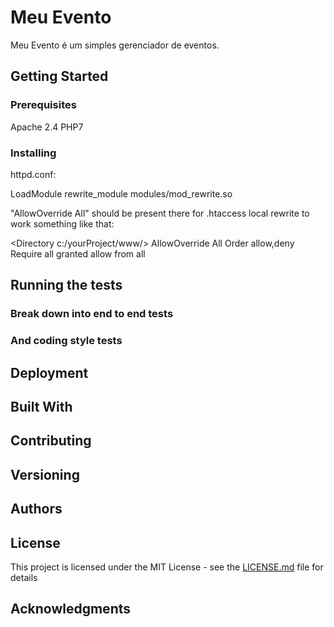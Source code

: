 # Meu Evento

Meu Evento é um simples gerenciador de eventos.

## Getting Started

### Prerequisites

Apache 2.4
PHP7

### Installing

httpd.conf:

LoadModule rewrite_module modules/mod_rewrite.so

"AllowOverride All" should be present there for .htaccess local rewrite to work
something like that:

 <Directory c:/yourProject/www/>
                AllowOverride All
                Order allow,deny
                Require all granted
                allow from all
 </Directory>﻿



## Running the tests



### Break down into end to end tests


### And coding style tests

## Deployment



## Built With


## Contributing


## Versioning


## Authors


## License

This project is licensed under the MIT License - see the [LICENSE.md](LICENSE.md) file for details

## Acknowledgments
